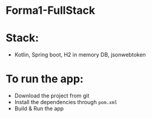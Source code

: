 # Forma1-FullStack

# Stack:
- Kotlin, Spring boot, H2 in memory DB, jsonwebtoken

# To run the app:
- Download the project from git
- Install the dependencies through `pom.xml`
- Build & Run the app
